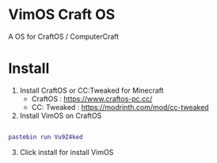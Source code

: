 # VimOS Craft OS
A OS for CraftOS / ComputerCraft

# Install

1. Install CraftOS or CC:Tweaked for Minecraft
   - CraftOS : https://www.craftos-pc.cc/
   - CC: Tweaked : https://modrinth.com/mod/cc-tweaked
2. Install VimOS on CraftOS
```lua

pastebin run Vu9Z4ked

```
3. Click install for install VimOS

